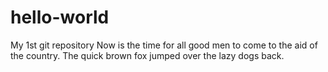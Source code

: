 # hello-world
My 1st git repository
Now is the time for all good men to come to the aid of the country.
The quick brown fox jumped over the lazy dogs back.

